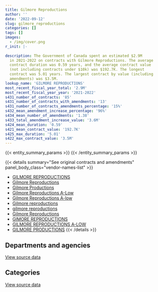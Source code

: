 ```yaml
---
title: Gilmore Reproductions
author: ''
date: '2022-09-12'
slug: gilmore_reproductions
categories: []
tags: []
images:
  - /img/cover.png
r_init: |-
  
description: The Government of Canada spent an estimated $2.9M
  in 2021-2022 on contracts with Gilmore Reproductions. The average
  contract duration was 0.59 years, and the average contract value
  (not including contracts under $10k) was $192.7K. The longest
  contract was 5.01 years. The largest contract by value (including
  amendments) was $3.5M.
lookup_name: 'GILMORE REPRODUCTIONS'
most_recent_fiscal_year_total: '2.9M'
most_recent_fiscal_year_year: '2021-2022'
s431_number_of_contracts: '85'
s431_number_of_contracts_with_amendments: '13'
s431_number_of_contracts_amendments_percentage: '15%'
s432_mean_amendment_increase_percentage: '96%'
s434_mean_number_of_amendments: '1.38'
s433_total_amendment_increase_value: '3.6M'
s424_mean_duration: '0.59'
s421_mean_contract_value: '192.7K'
s425_max_duration: '5.01'
s422_max_contract_value: '3.5M'
---
```


<script src="/rmarkdown-libs/htmlwidgets/htmlwidgets.js"></script>
<link href="/rmarkdown-libs/datatables-css/datatables-crosstalk.css" rel="stylesheet" />
<script src="/rmarkdown-libs/datatables-binding/datatables.js"></script>
<script src="/rmarkdown-libs/jquery/jquery-3.6.0.min.js"></script>
<link href="/rmarkdown-libs/dt-core-bootstrap/css/dataTables.bootstrap.min.css" rel="stylesheet" />
<link href="/rmarkdown-libs/dt-core-bootstrap/css/dataTables.bootstrap.extra.css" rel="stylesheet" />
<script src="/rmarkdown-libs/dt-core-bootstrap/js/jquery.dataTables.min.js"></script>
<script src="/rmarkdown-libs/dt-core-bootstrap/js/dataTables.bootstrap.min.js"></script>
<link href="/rmarkdown-libs/crosstalk/css/crosstalk.min.css" rel="stylesheet" />
<script src="/rmarkdown-libs/crosstalk/js/crosstalk.min.js"></script>
<script src="/rmarkdown-libs/htmlwidgets/htmlwidgets.js"></script>
<link href="/rmarkdown-libs/datatables-css/datatables-crosstalk.css" rel="stylesheet" />
<script src="/rmarkdown-libs/datatables-binding/datatables.js"></script>
<script src="/rmarkdown-libs/jquery/jquery-3.6.0.min.js"></script>
<link href="/rmarkdown-libs/dt-core-bootstrap/css/dataTables.bootstrap.min.css" rel="stylesheet" />
<link href="/rmarkdown-libs/dt-core-bootstrap/css/dataTables.bootstrap.extra.css" rel="stylesheet" />
<script src="/rmarkdown-libs/dt-core-bootstrap/js/jquery.dataTables.min.js"></script>
<script src="/rmarkdown-libs/dt-core-bootstrap/js/dataTables.bootstrap.min.js"></script>
<link href="/rmarkdown-libs/crosstalk/css/crosstalk.min.css" rel="stylesheet" />
<script src="/rmarkdown-libs/crosstalk/js/crosstalk.min.js"></script>

{{< entity_summary_params >}}
{{< /entity_summary_params >}}

{{< details summary="See original contracts and amendments" panel_body_class="vendor-names-list" >}}
- [GILMORE REPRODUCTIONS](https://search.open.canada.ca/en/ct/?sort=contract_value_f%20desc&page=1&search_text=%22GILMORE%20REPRODUCTIONS%22)
- [Gilmore Reproductions](https://search.open.canada.ca/en/ct/?sort=contract_value_f%20desc&page=1&search_text=%22Gilmore%20Reproductions%22)
- [Gilmore Productions](https://search.open.canada.ca/en/ct/?sort=contract_value_f%20desc&page=1&search_text=%22Gilmore%20Productions%22)
- [Gilmore Reproductions A-Low](https://search.open.canada.ca/en/ct/?sort=contract_value_f%20desc&page=1&search_text=%22Gilmore%20Reproductions%20A-Low%22)
- [Gilmore Reproductions A-low](https://search.open.canada.ca/en/ct/?sort=contract_value_f%20desc&page=1&search_text=%22Gilmore%20Reproductions%20A-low%22)
- [Gilmore reproductions](https://search.open.canada.ca/en/ct/?sort=contract_value_f%20desc&page=1&search_text=%22Gilmore%20reproductions%22)
- [gilmore reproductions](https://search.open.canada.ca/en/ct/?sort=contract_value_f%20desc&page=1&search_text=%22gilmore%20reproductions%22)
- [Gilmore Reproductions](https://search.open.canada.ca/en/ct/?sort=contract_value_f%20desc&page=1&search_text=%22Gilmore%20%20Reproductions%22)
- [GIMORE REPRODUCTIONS](https://search.open.canada.ca/en/ct/?sort=contract_value_f%20desc&page=1&search_text=%22GIMORE%20REPRODUCTIONS%22)
- [GILMORE REPRODUCTIONS A-LOW](https://search.open.canada.ca/en/ct/?sort=contract_value_f%20desc&page=1&search_text=%22GILMORE%20REPRODUCTIONS%20A-LOW%22)
- [GILMORE PRODUCTIONS](https://search.open.canada.ca/en/ct/?sort=contract_value_f%20desc&page=1&search_text=%22GILMORE%20PRODUCTIONS%22)
{{< /details >}}

## Departments and agencies

<div id="htmlwidget-1" style="width:100%;height:auto;" class="datatables html-widget"></div>
<script type="application/json" data-for="htmlwidget-1">{"x":{"style":"bootstrap","filter":"none","vertical":false,"data":[["<a href=\"/departments/aafc-aac/\">Agriculture and Agri-Food Canada<\/a>","<a href=\"/departments/cic/\">Immigration, Refugees and Citizenship Canada<\/a>","<a href=\"/departments/cra-arc/\">Canada Revenue Agency<\/a>","<a href=\"/departments/csps-efpc/\">Canada School of Public Service<\/a>","<a href=\"/departments/dfo-mpo/\">Fisheries and Oceans Canada<\/a>","<a href=\"/departments/dnd-mdn/\">National Defence<\/a>","<a href=\"/departments/ec/\">Environment and Climate Change Canada<\/a>","<a href=\"/departments/elections/\">Elections Canada<\/a>","<a href=\"/departments/fin/\">Department of Finance Canada<\/a>","<a href=\"/departments/hc-sc/\">Health Canada<\/a>","<a href=\"/departments/jus/\">Department of Justice Canada<\/a>","<a href=\"/departments/lac-bac/\">Library and Archives Canada<\/a>","<a href=\"/departments/nrcan-rncan/\">Natural Resources Canada<\/a>","<a href=\"/departments/pc/\">Parks Canada<\/a>","<a href=\"/departments/phac-aspc/\">Public Health Agency of Canada<\/a>","<a href=\"/departments/rcmp-grc/\">Royal Canadian Mounted Police<\/a>","<a href=\"/departments/statcan/\">Statistics Canada<\/a>","<a href=\"/departments/tbs-sct/\">Treasury Board of Canada Secretariat<\/a>","<a href=\"/departments/vac-acc/\">Veterans Affairs Canada<\/a>"],[null,507223.67,null,26042.88,74850.5,27025.08,null,207623.94,31001.55,null,null,null,2870.02,34676.38,16950,164755.25,71323.03,null,566650.48],[null,679113.3,10493.75,26114.23,34083.06,null,null,353391.73,null,39891.26,48822.51,null,10298.3,null,null,606002.39,53883.63,21637.24,592196.93],[15611.46,677257.8,null,9846.35,null,null,24384.18,660470.9,67090.36,42891.98,131325.39,null,39000.42,null,13887.7,1048297.98,337415,11788.16,614487.41],[null,677257.8,null,null,null,43061.36,null,367447.73,563447.8,null,19588.64,3361.92,null,10558.72,null,1048297.98,142304.29,null,35134.8]],"container":"<table class=\"table table-striped table-hover row-border order-column display\">\n  <thead>\n    <tr>\n      <th>Department<\/th>\n      <th>2018-2019<\/th>\n      <th>2019-2020<\/th>\n      <th>2020-2021<\/th>\n      <th>2021-2022<\/th>\n    <\/tr>\n  <\/thead>\n<\/table>","options":{"order":[[4,"desc"]],"pageLength":10,"autoWidth":true,"columnDefs":[{"targets":1,"render":"function(data, type, row, meta) {\n    return type !== 'display' ? data : DTWidget.formatCurrency(data, \"$\", 2, 3, \",\", \".\", true, null);\n  }"},{"targets":2,"render":"function(data, type, row, meta) {\n    return type !== 'display' ? data : DTWidget.formatCurrency(data, \"$\", 2, 3, \",\", \".\", true, null);\n  }"},{"targets":3,"render":"function(data, type, row, meta) {\n    return type !== 'display' ? data : DTWidget.formatCurrency(data, \"$\", 2, 3, \",\", \".\", true, null);\n  }"},{"targets":4,"render":"function(data, type, row, meta) {\n    return type !== 'display' ? data : DTWidget.formatCurrency(data, \"$\", 2, 3, \",\", \".\", true, null);\n  }"},{"width":"16%","targets":[1,2,3,4]},{"className":"dt-right","targets":[1,2,3,4]}],"orderClasses":false}},"evals":["options.columnDefs.0.render","options.columnDefs.1.render","options.columnDefs.2.render","options.columnDefs.3.render"],"jsHooks":[]}</script>
<p class="text-right">
<a href="https://github.com/GoC-Spending/contracts-data/tree/main/data/out/vendors/gilmore_reproductions/summary_by_fiscal_year_by_department.csv" class="source-data-link btn btn-link">View source data</a>
</p>

## Categories

<div id="htmlwidget-2" style="width:100%;height:auto;" class="datatables html-widget"></div>
<script type="application/json" data-for="htmlwidget-2">{"x":{"style":"bootstrap","filter":"none","vertical":false,"data":[["<a href=\"/categories/office_management/\">Office management<\/a>","<a href=\"/categories/professional_services/\">Professional services<\/a>","<a href=\"/categories/information_technology/\">Information technology<\/a>","<a href=\"/categories/industrial_products_and_services/\">Industrial products and services<\/a>"],[479097.36,1216887.11,24612.3,10396],[1172682.57,1303245.78,null,null],[2348372.05,1278106.88,null,67276.16],[2229841.33,680619.72,null,null]],"container":"<table class=\"table table-striped table-hover row-border order-column display\">\n  <thead>\n    <tr>\n      <th>Category<\/th>\n      <th>2018-2019<\/th>\n      <th>2019-2020<\/th>\n      <th>2020-2021<\/th>\n      <th>2021-2022<\/th>\n    <\/tr>\n  <\/thead>\n<\/table>","options":{"order":[[4,"desc"]],"dom":"t","pageLength":30,"autoWidth":true,"columnDefs":[{"targets":1,"render":"function(data, type, row, meta) {\n    return type !== 'display' ? data : DTWidget.formatCurrency(data, \"$\", 2, 3, \",\", \".\", true, null);\n  }"},{"targets":2,"render":"function(data, type, row, meta) {\n    return type !== 'display' ? data : DTWidget.formatCurrency(data, \"$\", 2, 3, \",\", \".\", true, null);\n  }"},{"targets":3,"render":"function(data, type, row, meta) {\n    return type !== 'display' ? data : DTWidget.formatCurrency(data, \"$\", 2, 3, \",\", \".\", true, null);\n  }"},{"targets":4,"render":"function(data, type, row, meta) {\n    return type !== 'display' ? data : DTWidget.formatCurrency(data, \"$\", 2, 3, \",\", \".\", true, null);\n  }"},{"width":"16%","targets":[1,2,3,4]},{"className":"dt-right","targets":[1,2,3,4]}],"orderClasses":false,"lengthMenu":[10,25,30,50,100]}},"evals":["options.columnDefs.0.render","options.columnDefs.1.render","options.columnDefs.2.render","options.columnDefs.3.render"],"jsHooks":[]}</script>
<p class="text-right">
<a href="https://github.com/GoC-Spending/contracts-data/tree/main/data/out/vendors/gilmore_reproductions/summary_by_fiscal_year_by_category.csv" class="source-data-link btn btn-link">View source data</a>
</p>
